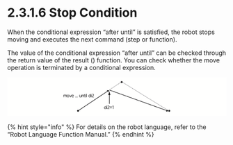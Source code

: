 # 2.3.1.6 Stop Condition

When the conditional expression “after until” is satisfied, the robot stops moving and executes the next command \(step or function\).

The value of the conditional expression “after until” can be checked through the return value of the result \(\) function. You can check whether the move operation is terminated by a conditional expression.

![Figure 21 Example of Stop Conditions](../../../.gitbook/assets/image%20%2846%29%20%281%29%20%282%29.png)

{% hint style="info" %}
For details on the robot language, refer to the “Robot Language Function Manual.”
{% endhint %}



